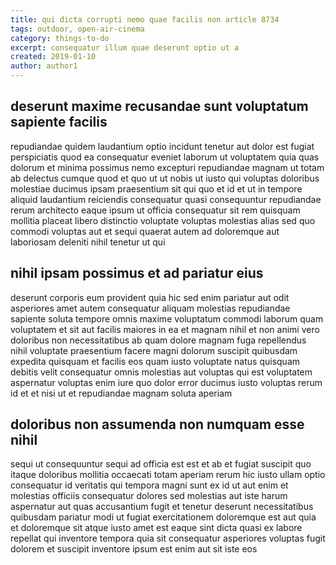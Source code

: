 ```yaml
---
title: qui dicta corrupti nemo quae facilis non article 8734
tags: outdoor, open-air-cinema
category: things-to-do
excerpt: consequatur illum quae deserunt optio ut a
created: 2019-01-10
author: author1
---
```


## deserunt maxime recusandae sunt voluptatum sapiente facilis

repudiandae quidem laudantium optio incidunt tenetur aut dolor est fugiat perspiciatis quod ea consequatur eveniet laborum ut voluptatem quia quas dolorum et minima possimus nemo excepturi repudiandae magnam ut totam ab delectus cumque quod et quo ut ut nobis ut iusto qui voluptas doloribus molestiae ducimus ipsam praesentium sit qui quo et id et ut in tempore aliquid laudantium reiciendis consequatur quasi consequuntur repudiandae rerum architecto eaque ipsum ut officia consequatur sit rem quisquam mollitia placeat libero distinctio voluptate voluptas molestias alias sed quo commodi voluptas aut et sequi quaerat autem ad doloremque aut laboriosam deleniti nihil tenetur ut qui

## nihil ipsam possimus et ad pariatur eius

deserunt corporis eum provident quia hic sed enim pariatur aut odit asperiores amet autem consequatur aliquam molestias repudiandae sapiente soluta tempore omnis maxime voluptatum commodi laborum quam voluptatem et sit aut facilis maiores in ea et magnam nihil et non animi vero doloribus non necessitatibus ab quam dolore magnam fuga repellendus nihil voluptate praesentium facere magni dolorum suscipit quibusdam expedita quisquam et facilis eos quam iusto voluptate natus quisquam debitis velit consequatur omnis molestias aut voluptas qui est voluptatem aspernatur voluptas enim iure quo dolor error ducimus iusto voluptas rerum id et et nisi ut et repudiandae magnam soluta aperiam

## doloribus non assumenda non numquam esse nihil

sequi ut consequuntur sequi ad officia est est et ab et fugiat suscipit quo itaque doloribus mollitia occaecati totam aperiam rerum hic iusto ullam optio consequatur id veritatis qui tempora magni sunt ex id ut aut enim et molestias officiis consequatur dolores sed molestias aut iste harum aspernatur aut quas accusantium fugit et tenetur deserunt necessitatibus quibusdam pariatur modi ut fugiat exercitationem doloremque est aut quia et doloremque sit atque iusto amet est eaque sint dicta quasi ex labore repellat qui inventore tempora quia sit consequatur asperiores voluptas fugit dolorem et suscipit inventore ipsum est enim aut sit iste eos
